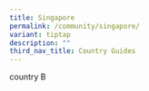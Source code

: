 ```yaml
---
title: Singapore
permalink: /community/singapore/
variant: tiptap
description: ""
third_nav_title: Country Guides
---
```

<p>country B</p>